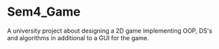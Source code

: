 # Sem4_Game
A university project about designing a 2D game implementing OOP, DS's and algorithms in additional to a GUI for the game.
